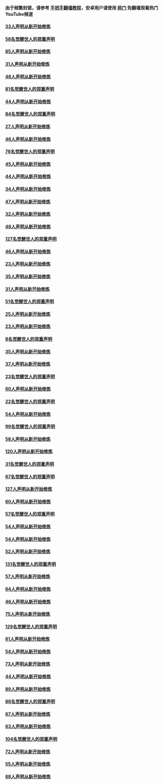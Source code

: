 #### 由于频繁封锁，请参考 [手把手翻墙教程](https://github.com/gfw-breaker/guides/wiki/)，安卓用户请使用 [网门](https://github.com/gfw-breaker/nogfw/blob/master/dl.md?t=03101500) 免翻墙观看热门YouTube频道 

#### [33人声明从新开始修炼](../pages/91/421804.md?t=03101500) 

#### [58名觉醒世人的郑重声明](../pages/91/421845.md?t=03101500) 

#### [85人声明从新开始修炼](../pages/91/421769.md?t=03101500) 

#### [31人声明从新开始修炼](../pages/91/421763.md?t=03101500) 

#### [48人声明从新开始修炼](../pages/91/421605.md?t=03101500) 

#### [81名觉醒世人的郑重声明](../pages/91/421656.md?t=03101500) 

#### [44人声明从新开始修炼](../pages/91/421544.md?t=03101500) 

#### [84名觉醒世人的郑重声明](../pages/91/421543.md?t=03101500) 

#### [27人声明从新开始修炼](../pages/91/421465.md?t=03101500) 

#### [46人声明从新开始修炼](../pages/91/421454.md?t=03101500) 

#### [76名觉醒世人的郑重声明](../pages/91/421453.md?t=03101500) 

#### [45人声明从新开始修炼](../pages/91/421452.md?t=03101500) 

#### [44人声明从新开始修炼](../pages/91/421422.md?t=03101500) 

#### [34人声明从新开始修炼](../pages/91/421322.md?t=03101500) 

#### [47人声明从新开始修炼](../pages/91/421264.md?t=03101500) 

#### [32人声明从新开始修炼](../pages/91/421225.md?t=03101500) 

#### [48人声明从新开始修炼](../pages/91/421202.md?t=03101500) 

#### [127名觉醒世人的郑重声明](../pages/91/421224.md?t=03101500) 

#### [46人声明从新开始修炼](../pages/91/421203.md?t=03101500) 

#### [23人声明从新开始修炼](../pages/91/421138.md?t=03101500) 

#### [35人声明从新开始修炼](../pages/91/421122.md?t=03101500) 

#### [31人声明从新开始修炼](../pages/91/421081.md?t=03101500) 

#### [51名觉醒世人的郑重声明](../pages/91/421080.md?t=03101500) 

#### [25人声明从新开始修炼](../pages/91/421020.md?t=03101500) 

#### [23人声明从新开始修炼](../pages/91/420884.md?t=03101500) 

#### [8名觉醒世人的郑重声明](../pages/91/420883.md?t=03101500) 

#### [35人声明从新开始修炼](../pages/91/420809.md?t=03101500) 

#### [37人声明从新开始修炼](../pages/91/420766.md?t=03101500) 

#### [23名觉醒世人的郑重声明](../pages/91/420765.md?t=03101500) 

#### [60人声明从新开始修炼](../pages/91/420727.md?t=03101500) 

#### [22名觉醒世人的郑重声明](../pages/91/420726.md?t=03101500) 

#### [54人声明从新开始修炼](../pages/91/420529.md?t=03101500) 

#### [99名觉醒世人的郑重声明](../pages/91/420528.md?t=03101500) 

#### [58人声明从新开始修炼](../pages/91/420198.md?t=03101500) 

#### [120人声明从新开始修炼](../pages/91/420141.md?t=03101500) 

#### [31名觉醒世人的郑重声明](../pages/91/420197.md?t=03101500) 

#### [67名觉醒世人的郑重声明](../pages/91/420140.md?t=03101500) 

#### [127人声明从新开始修炼](../pages/91/420082.md?t=03101500) 

#### [60人声明从新开始修炼](../pages/91/420081.md?t=03101500) 

#### [57名觉醒世人的郑重声明](../pages/91/420080.md?t=03101500) 

#### [54人声明从新开始修炼](../pages/91/419533.md?t=03101500) 

#### [54人声明从新开始修炼](../pages/91/419532.md?t=03101500) 

#### [52人声明从新开始修炼](../pages/91/419531.md?t=03101500) 

#### [131名觉醒世人的郑重声明](../pages/91/419530.md?t=03101500) 

#### [57人声明从新开始修炼](../pages/91/419430.md?t=03101500) 

#### [64人声明从新开始修炼](../pages/91/419429.md?t=03101500) 

#### [46人声明从新开始修炼](../pages/91/419428.md?t=03101500) 

#### [75人声明从新开始修炼](../pages/91/419427.md?t=03101500) 

#### [129名觉醒世人的郑重声明](../pages/91/419426.md?t=03101500) 

#### [61人声明从新开始修炼](../pages/91/419198.md?t=03101500) 

#### [54人声明从新开始修炼](../pages/91/419197.md?t=03101500) 

#### [73人声明从新开始修炼](../pages/91/419196.md?t=03101500) 

#### [44人声明从新开始修炼](../pages/91/419075.md?t=03101500) 

#### [89人声明从新开始修炼](../pages/91/419074.md?t=03101500) 

#### [88名觉醒世人的郑重声明](../pages/91/419195.md?t=03101500) 

#### [67人声明从新开始修炼](../pages/91/419073.md?t=03101500) 

#### [63人声明从新开始修炼](../pages/91/419072.md?t=03101500) 

#### [104名觉醒世人的郑重声明](../pages/91/419071.md?t=03101500) 

#### [72人声明从新开始修炼](../pages/91/418902.md?t=03101500) 

#### [55人声明从新开始修炼](../pages/91/418901.md?t=03101500) 

#### [68人声明从新开始修炼](../pages/91/418900.md?t=03101500) 

